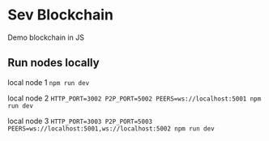 # Sev Blockchain
Demo blockchain in JS

## Run nodes locally

local node 1 `npm run dev`

local node 2 `HTTP_PORT=3002 P2P_PORT=5002 PEERS=ws://localhost:5001 npm run dev`

local node 3 `HTTP_PORT=3003 P2P_PORT=5003 PEERS=ws://localhost:5001,ws://localhost:5002 npm run dev`